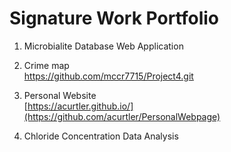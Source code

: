 # Signature Work Portfolio

1. Microbialite Database Web Application

2. Crime map  
  https://github.com/mccr7715/Project4.git

3. Personal Website  
   [https://acurtler.github.io/](https://github.com/acurtler/PersonalWebpage)

4. Chloride Concentration Data Analysis
